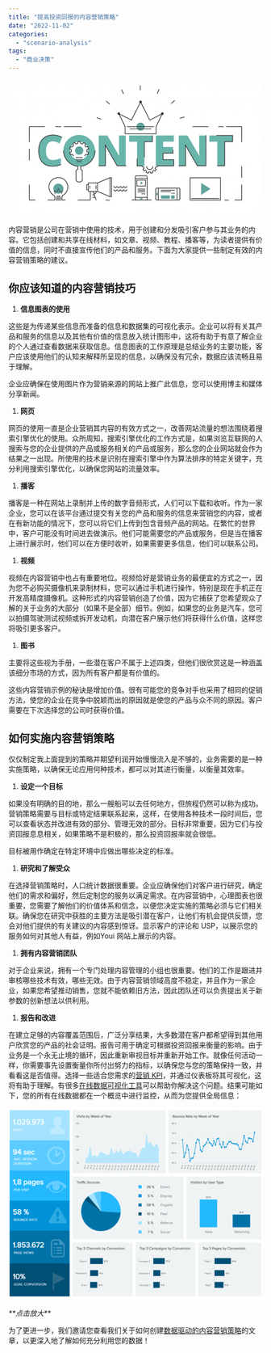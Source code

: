 ```yaml
---
title: "提高投资回报的内容营销策略"
date: "2022-11-02"
categories: 
  - "scenario-analysis"
tags: 
  - "商业决策"
---
```


![blob.png](images/1667368234-blob-png.png)

内容营销是公司在营销中使用的技术，用于创建和分发吸引客户参与其业务的内容。它包括创建和共享在线材料，如文章、视频、教程、播客等，为读者提供有价值的信息，同时不直接宣传他们的产品和服务。下面为大家提供一些制定有效的内容营销策略的建议。

## 你应该知道的内容营销技巧

1. **信息图表的使用**

这些是为传递某些信息而准备的信息和数据集的可视化表示。企业可以将有关其产品和服务的信息以及其他有价值的信息放入统计图形中，这将有助于有意了解企业的个人通过查看数据来获取信息。信息图表的工作原理是总结业务的主要功能，客户应该使用他们的认知来解释所呈现的信息，以确保没有冗余，数据应该流畅且易于理解。

企业应确保在使用图片作为营销来源的网站上推广此信息，您可以使用博主和媒体分享新闻。

1. **网页**

网页的使用一直是企业营销其内容的有效方式之一，改善网站流量的想法围绕着搜索引擎优化的使用。众所周知，搜索引擎优化的工作方式是，如果浏览互联网的人搜索与您的企业提供的产品或服务相关的产品或服务，那么您的企业网站就会作为结果之一出现。所使用的技术是识别在搜索引擎中作为算法排序的特定关键字，充分利用搜索引擎优化，以确保您网站的流量效率。

1. **播客**

播客是一种在网站上录制并上传的数字音频形式，人们可以下载和收听。作为一家企业，您可以在该平台通过提交有关您的产品和服务的信息来营销您的内容，或者在有新功能的情况下，您可以将它们上传到包含音频产品的网站。在繁忙的世界中，客户可能没有时间进去做演示。他们可能需要您的产品或服务，但是当在播客上进行展示时，他们可以在方便时收听，如果需要更多信息，他们可以联系公司。

1. **视频**

视频在内容营销中也占有重要地位。视频恰好是营销业务的最便宜的方式之一，因为您不必购买摄像机来录制材料，您可以通过手机进行操作，特别是现在手机正在开发高精度摄像机。这种形式的内容营销创造了价值，因为它捕获了您希望观众了解的关于业务的大部分（如果不是全部）细节。例如，如果您的业务是汽车，您可以拍摄驾驶测试视频或拆开发动机，向潜在客户展示他们将获得什么价值，这样您将吸引更多客户。

1. **图书**

主要将这些视为手册，一些潜在客户不属于上述四类，但他们很欣赏这是一种涵盖该细分市场的方式，因为所有客户都是有价值的。

这些内容营销示例的秘诀是增加价值。很有可能您的竞争对手也采用了相同的促销方法，使您的企业在竞争中脱颖而出的原因就是使您的产品与众不同的原因。客户需要在下次选择您的公司时获得价值。

## 如何实施内容营销策略

仅仅制定我上面提到的策略并期望利润开始慢慢流入是不够的，业务需要的是一种实施策略，以确保无论应用何种技术，都可以对其进行衡量，以衡量其效率。

1. **设定一个目标**

如果没有明确的目的地，那么一艘船可以去任何地方，但旅程仍然可以称为成功。营销策略需要与目标或特定结果联系起来，这样，在使用各种技术一段时间后，您可以查看状态并改进有效的部分、管理无效的部分。目标非常重要，因为它们与投资回报息息相关，如果策略不是积极的，那么投资回报率就会很低。

目标被用作确定在特定环境中应做出哪些决定的标准。

1. **研究和了解受众**

在选择营销策略时，人口统计数据很重要。企业应确保他们对客户进行研究，确定他们的需求和偏好，然后定制您的服务以满足需求。在内容营销中，心理图表也很重要，您需要了解他们的价值体系和信念，以便您决定实施的策略必须与它们相关联。确保您在研究中获胜的主要方法是吸引潜在客户，让他们有机会提供反馈，您会对他们提供的有关建议的内容感到惊讶。显示客户的评论和 USP，以展示您的服务如何对其他人有益，例如Youi 网站上展示的内容。

1. **拥有内容营销团队**

对于企业来说，拥有一个专门处理内容管理的小组也很重要。他们的工作是跟进并审核哪些技术有效，哪些无效。由于内容营销领域高度不稳定，并且作为一家企业，如果您希望推动销售，您就不能依赖旧方法，因此团队还可以负责提出关于新参数的创新想法以供利用。

1. **报告和改进**

在建立足够的内容覆盖范围后，广泛分享结果，大多数潜在客户都希望得到其他用户欣赏您的产品的社会证明。报告可用于确定可根据投资回报来衡量的影响。由于业务是一个永无止境的循环，因此重新审视目标并重新开始工作。就像任何活动一样，你需要事先设置衡量你所付出努力的指标，以确保您与您的策略保持一致，并看看这是否值得。选择一些适合您需求的[营销 KPI](https://www.datafocus.ai/infos/kpi-examples-and-templates-marketing)，并通过仪表板将其可视化，这将有助于理解。有很多[在线数据可视化工具](https://www.datafocus.ai/infos/data-visualization-tools)可以帮助你解决这个问题。结果可能如下，您的所有在线数据都在一个概览中进行监控，从而为您提供全局信息：

![blob.png](images/1667368237-blob-png.png)

_\*\*点击放大\*\*_

为了更进一步，我们邀请您查看我们关于如何创建[数据驱动的内容营销策略](https://www.datafocus.ai/infos/data-driven-content-marketing-strategy)的文章，以更深入地了解如何充分利用您的数据！
